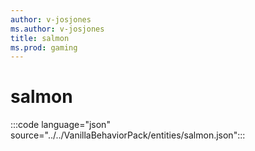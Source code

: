 ```yaml
---
author: v-josjones
ms.author: v-josjones
title: salmon
ms.prod: gaming
---
```


# salmon

:::code language="json" source="../../VanillaBehaviorPack/entities/salmon.json":::
